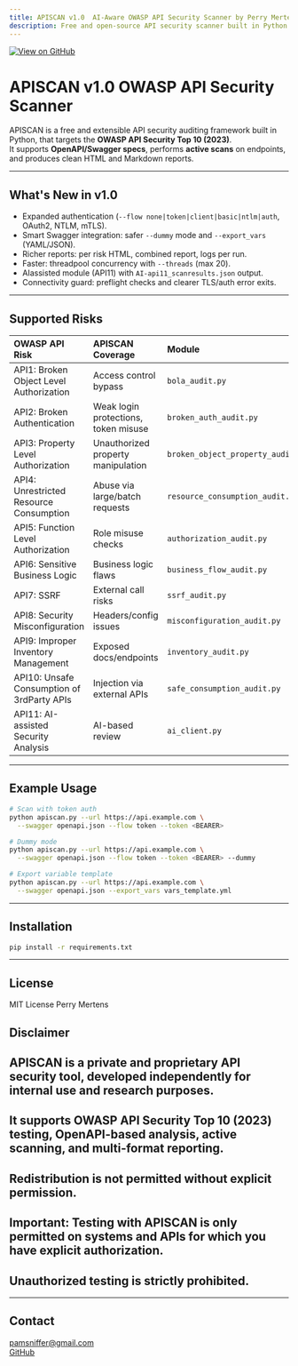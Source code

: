 ```yaml
---
title: APISCAN v1.0  AI-Aware OWASP API Security Scanner by Perry Mertens
description: Free and open-source API security scanner built in Python with AI support, multi-auth, and rich reporting.
---
```

<meta content="VvYq2k5BFp5dpIL6JpQhoe90sWEXZTEBbaynlEKCWRE" name="google-site-verification">

[![View on GitHub](https://img.shields.io/badge/GitHub-View%20Repository-blue?logo=github)](https://github.com/perrym/apiscanner)

# APISCAN v1.0  OWASP API Security Scanner

APISCAN is a free and extensible API security auditing framework built in Python, that targets the **OWASP API Security Top 10 (2023)**.  
It supports **OpenAPI/Swagger specs**, performs **active scans** on endpoints, and produces clean HTML and Markdown reports.

---

## What's New in v1.0

- Expanded authentication (`--flow none|token|client|basic|ntlm|auth`, OAuth2, NTLM, mTLS).
- Smart Swagger integration: safer `--dummy` mode and `--export_vars` (YAML/JSON).
- Richer reports: per risk HTML, combined report, logs per run.
- Faster: threadpool concurrency with `--threads` (max 20).
- AIassisted module (API11) with `AI-api11_scanresults.json` output.
- Connectivity guard: preflight checks and clearer TLS/auth error exits.

---

## Supported Risks

| OWASP API Risk | APISCAN Coverage | Module |
|:--|:--|:--|
| API1: Broken Object Level Authorization | Access control bypass | `bola_audit.py` |
| API2: Broken Authentication | Weak login protections, token misuse | `broken_auth_audit.py` |
| API3: Property Level Authorization | Unauthorized property manipulation | `broken_object_property_audit.py` |
| API4: Unrestricted Resource Consumption | Abuse via large/batch requests | `resource_consumption_audit.py` |
| API5: Function Level Authorization | Role misuse checks | `authorization_audit.py` |
| API6: Sensitive Business Logic | Business logic flaws | `business_flow_audit.py` |
| API7: SSRF | External call risks | `ssrf_audit.py` |
| API8: Security Misconfiguration | Headers/config issues | `misconfiguration_audit.py` |
| API9: Improper Inventory Management | Exposed docs/endpoints | `inventory_audit.py` |
| API10: Unsafe Consumption of 3rdParty APIs | Injection via external APIs | `safe_consumption_audit.py` |
| API11: AI-assisted Security Analysis | AI-based review | `ai_client.py` |

---

## Example Usage

```bash
# Scan with token auth
python apiscan.py --url https://api.example.com \
  --swagger openapi.json --flow token --token <BEARER>

# Dummy mode
python apiscan.py --url https://api.example.com \
  --swagger openapi.json --flow token --token <BEARER> --dummy

# Export variable template
python apiscan.py --url https://api.example.com \
  --swagger openapi.json --export_vars vars_template.yml
```

---

## Installation

```bash
pip install -r requirements.txt
```

---

## License

MIT License  Perry Mertens

## Disclaimer
## APISCAN is a private and proprietary API security tool, developed independently for internal use and research purposes.
## It supports OWASP API Security Top 10 (2023) testing, OpenAPI-based analysis, active scanning, and multi-format reporting.
## Redistribution is not permitted without explicit permission.

## Important: Testing with APISCAN is only permitted on systems and APIs for which you have explicit authorization. 
## Unauthorized testing is strictly prohibited.


---

## Contact

 [pamsniffer@gmail.com](mailto:pamsniffer@gmail.com)  
 [GitHub](https://github.com/perrym/apiscanner)
